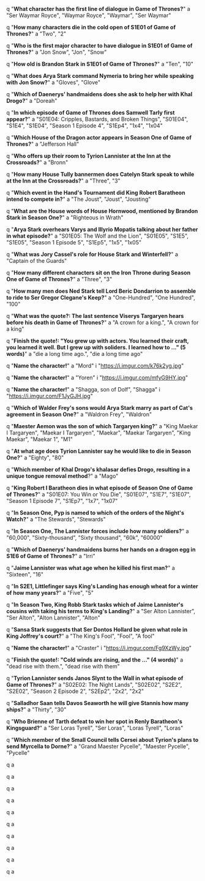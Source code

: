 q "**What character has the first line of dialogue in Game of Thrones?**"
a "Ser Waymar Royce", "Waymar Royce", "Waymar", "Ser Waymar"

q "**How many characters die in the cold open of S1E01 of Game of Thrones?**"
a "Two", "2"

q "**Who is the first major character to have dialogue in S1E01 of Game of Thrones?**"
a "Jon Snow", "Jon", "Snow"

q "**How old is Brandon Stark in S1E01 of Game of Thrones?**"
a "Ten", "10"

q "**What does Arya Stark command Nymeria to bring her while speaking with Jon Snow?**"
a "Gloves", "Glove"

q "**Which of Daenerys' handmaidens does she ask to help her with Khal Drogo?**"
a "Doreah"

q "**In which episode of Game of Thrones does Samwell Tarly first appear?**"
a "S01E04: Cripples, Bastards, and Broken Things", "S01E04", "S1E4", "S1E04", "Season 1 Episode 4", "S1Ep4", "1x4", "1x04"

q "**Which House of the Dragon actor appears in Season One of Game of Thrones?**"
a "Jefferson Hall"

q "**Who offers up their room to Tyrion Lannister at the Inn at the Crossroads?**"
a "Bronn"

q "**How many House Tully bannermen does Catelyn Stark speak to while at the Inn at the Crossroads?**"
a "Three", "3"

q "**Which event in the Hand's Tournament did King Robert Baratheon intend to compete in?**"
a "The Joust", "Joust", "Jousting"

q "**What are the House words of House Hornwood, mentioned by Brandon Stark in Season One?**"
a "Righteous in Wrath"

q "**Arya Stark overhears Varys and Illyrio Mopatis talking about her father in what episode?**"
a "S01E05: The Wolf and the Lion", "S01E05", "S1E5", "S1E05", "Season 1 Episode 5", "S1Ep5", "1x5", "1x05"

q "**What was Jory Cassel's role for House Stark and Winterfell?**"
a "Captain of the Guards"

q "**How many different characters sit on the Iron Throne during Season One of Game of Thrones?**"
a "Three", "3"

q "**How many men does Ned Stark tell Lord Beric Dondarrion to assemble to ride to Ser Gregor Clegane's Keep?**"
a "One-Hundred", "One Hundred", "100"

q "**What was the quote?: The last sentence Viserys Targaryen hears before his death in Game of Thrones?**"
a "A crown for a king.", "A crown for a king"

q "**Finish the quote!: "You grew up with actors. You learned their craft, you learned it well. But I grew up with soliders. I learned how to ..." (5 words)**"
a "die a long time ago.", "die a long time ago"

q "**Name the character!**"
a "Mord"
i "https://i.imgur.com/k76k2yg.jpg"

q "**Name the character!**"
a "Yoren"
i "https://i.imgur.com/mfyG9HY.jpg"

q "**Name the character!**"
a "Shagga, son of Dolf", "Shagga"
i "https://i.imgur.com/F1JyGJH.jpg"

q "**Which of Walder Frey's sons would Arya Stark marry as part of Cat's agreement in Season One?**"
a "Waldron Frey", "Waldron"

q "**Maester Aemon was the son of which Targaryen king?**"
a "King Maekar I Targaryen", "Maekar I Targaryen", "Maekar", "Maekar Targaryen", "King Maekar", "Maekar 1", "M1"

q "**At what age does Tyrion Lannister say he would like to die in Season One?**"
a "Eighty", "80"

q "**Which member of Khal Drogo's khalasar defies Drogo, resulting in a unique tongue removal method**?"
a "Mago"

q "**King Robert I Baratheon dies in what episode of Season One of Game of Thrones?**"
a "S01E07: You Win or You Die", "S01E07", "S1E7", "S1E07", "Season 1 Episode 7", "S1Ep7", "1x7", "1x07"

q "**In Season One, Pyp is named to which of the orders of the Night's Watch?**"
a "The Stewards", "Stewards"

q "**In Season One, The Lannister forces include how many soldiers?**"
a "60,000", "Sixty-thousand", "Sixty thousand", "60k", "60000"

q "**Which of Daenerys' handmaidens burns her hands on a dragon egg in S1E6 of Game of Thrones?**"
a "Irri"

q "**Jaime Lannister was what age when he killed his first man?**"
a "Sixteen", "16"

q "**In S2E1, Littlefinger says King's Landing has enough wheat for a winter of how many years?**"
a "Five", "5"

q "**In Season Two, King Robb Stark tasks which of Jaime Lannister's cousins with taking his terms to King's Landing?**"
a "Ser Alton Lannister", "Ser Alton", "Alton Lannister", "Alton"

q "**Sansa Stark suggests that Ser Dontos Hollard be given what role in King Joffrey's court?**"
a "The King's Fool", "Fool", "A fool"

q "**Name the character!**" 
a "Craster"
i "https://i.imgur.com/Fg9XzWy.jpg"

q "**Finish the quote!: "Cold winds are rising, and the ..." (4 words)**"
a "dead rise with them.", "dead rise with them"

q "**Tyrion Lannister sends Janos Slynt to the Wall in what episode of Game of Thrones?**"
a "S02E02: The Night Lands", "S02E02", "S2E2", "S2E02", "Season 2 Episode 2", "S2Ep2", "2x2", "2x2"

q "**Salladhor Saan tells Davos Seaworth he will give Stannis how many ships?**"
a "Thirty", "30"

q "**Who Brienne of Tarth defeat to win her spot in Renly Baratheon's Kingsguard?**"
a "Ser Loras Tyrell", "Ser Loras", "Loras Tyrell", "Loras"

q "**Which member of the Small Council tells Cersei about Tyrion's plans to send Myrcella to Dorne?**"
a "Grand Maester Pycelle", "Maester Pycelle", "Pycelle"

q
a

q
a

q
a

q
a

q
a

q
a

q
a

q
a

q
a

q
a
